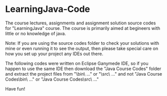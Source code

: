 # LearningJava-Code

The course lectures, assignments and assignment solution source codes for "LearningJava" course. The course is primarily aimed at begineers with little or no knowledge of java.

Note: 
If you are using the source codes folder to check your solutions with mine or even running it to see the output, then please take special care on how you set up your project any IDEs out there. 

The following codes were written on Eclipse Ganymede IDE, so if you happen to use the same IDE then download the "Java Course Codes" folder and extract the project files from "\bin\ ..." or "\src\ ..." and not "Java Course Codes\bin\ ..." or "Java Course Codes\src\ ..."

Have fun! 

